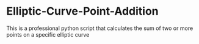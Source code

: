 # Elliptic-Curve-Point-Addition
This is a professional python script that calculates the sum of two or more points on a specific elliptic curve
